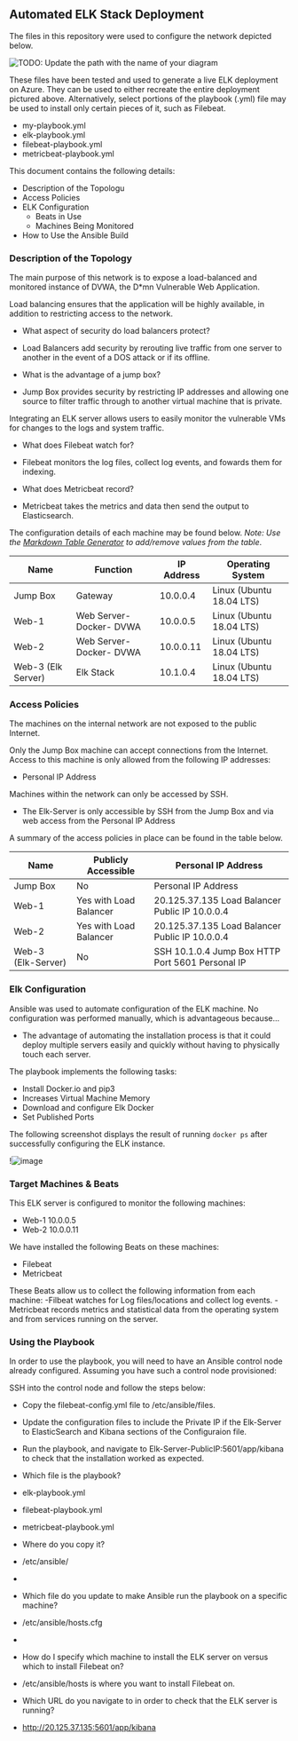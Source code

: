 ## Automated ELK Stack Deployment

The files in this repository were used to configure the network depicted below.

![TODO: Update the path with the name of your diagram](Images/diagram_filename.png)

These files have been tested and used to generate a live ELK deployment on Azure. They can be used to either recreate the entire deployment pictured above. Alternatively, select portions of the playbook (.yml) file may be used to install only certain pieces of it, such as Filebeat.

  - my-playbook.yml
  - elk-playbook.yml
  -   filebeat-playbook.yml
  -   metricbeat-playbook.yml

This document contains the following details:
- Description of the Topologu
- Access Policies
- ELK Configuration
  - Beats in Use
  - Machines Being Monitored
- How to Use the Ansible Build


### Description of the Topology

The main purpose of this network is to expose a load-balanced and monitored instance of DVWA, the D*mn Vulnerable Web Application.

Load balancing ensures that the application will be highly available, in addition to restricting access to the network.

- What aspect of security do load balancers protect?
- Load Balancers add security by rerouting live traffic from one server to another in the event of a DOS attack or if its offline.

- What is the advantage of a jump box?
- Jump Box provides security by restricting IP addresses and allowing one source to filter traffic through to another virtual machine that is private.

Integrating an ELK server allows users to easily monitor the vulnerable VMs for changes to the logs and system traffic.
- What does Filebeat watch for?
- Filebeat monitors the log files, collect log events, and fowards them for indexing.

- What does Metricbeat record?
- Metricbeat takes the metrics and data then send the output to Elasticsearch.

The configuration details of each machine may be found below.
_Note: Use the [Markdown Table Generator](http://www.tablesgenerator.com/markdown_tables) to add/remove values from the table_.

| Name               | Function                 | IP Address | Operating System         |
|--------------------|--------------------------|------------|--------------------------|
| Jump Box           | Gateway                  | 10.0.0.4   | Linux (Ubuntu 18.04 LTS) |
| Web-1              | Web Server- Docker- DVWA | 10.0.0.5   | Linux (Ubuntu 18.04 LTS) |
| Web-2              | Web Server- Docker- DVWA | 10.0.0.11  | Linux (Ubuntu 18.04 LTS) |
| Web-3 (Elk Server) | Elk Stack                | 10.1.0.4   | Linux (Ubuntu 18.04 LTS) ||

### Access Policies

The machines on the internal network are not exposed to the public Internet. 

Only the Jump Box machine can accept connections from the Internet. Access to this machine is only allowed from the following IP addresses:
- Personal IP Address

Machines within the network can only be accessed by SSH.
- The Elk-Server is only accessible by SSH from the Jump Box and via web access from the Personal IP Address

A summary of the access policies in place can be found in the table below.

| Name               | Publicly Accessible    | Personal IP Address                              |
|--------------------|------------------------|--------------------------------------------------|
| Jump Box           | No                     | Personal IP Address                              |
| Web-1              | Yes with Load Balancer | 20.125.37.135 Load Balancer Public IP 10.0.0.4   |
| Web-2              | Yes with Load Balancer | 20.125.37.135 Load Balancer Public IP 10.0.0.4   |
| Web-3 (Elk-Server) | No                     | SSH 10.1.0.4 Jump Box HTTP Port 5601 Personal IP |

### Elk Configuration

Ansible was used to automate configuration of the ELK machine. No configuration was performed manually, which is advantageous because...
- The advantage of automating the installation process is that it could deploy multiple servers easily and quickly without having to physically touch each server.

The playbook implements the following tasks:
- Install Docker.io and pip3
- Increases Virtual Machine Memory
- Download and configure Elk Docker
- Set Published Ports

The following screenshot displays the result of running `docker ps` after successfully configuring the ELK instance.

!![image](https://user-images.githubusercontent.com/94330057/160215818-fde4199c-4691-48d8-8513-6887927b5429.png)


### Target Machines & Beats
This ELK server is configured to monitor the following machines:
- Web-1 10.0.0.5
- Web-2 10.0.0.11

We have installed the following Beats on these machines:
- Filebeat
- Metricbeat

These Beats allow us to collect the following information from each machine:
-Filbeat watches for Log files/locations and collect log events.
-Metricbeat records metrics and statistical data from the operating system and from services running on the server.

### Using the Playbook
In order to use the playbook, you will need to have an Ansible control node already configured. Assuming you have such a control node provisioned: 

SSH into the control node and follow the steps below:
- Copy the filebeat-config.yml file to /etc/ansible/files.
- Update the configuration files to include the Private IP if the Elk-Server to ElasticSearch and Kibana sections of the Configuraion file.
- Run the playbook, and navigate to Elk-Server-PublicIP:5601/app/kibana to check that the installation worked as expected.


- Which file is the playbook?
- elk-playbook.yml
- filebeat-playbook.yml
- metricbeat-playbook.yml

-  Where do you copy it?
-  /etc/ansible/
- 
- Which file do you update to make Ansible run the playbook on a specific machine? 
- /etc/ansible/hosts.cfg
-
- How do I specify which machine to install the ELK server on versus which to install Filebeat on?
- /etc/ansible/hosts is where you want to install Filebeat on.

- Which URL do you navigate to in order to check that the ELK server is running?
- http://20.125.37.135:5601/app/kibana

